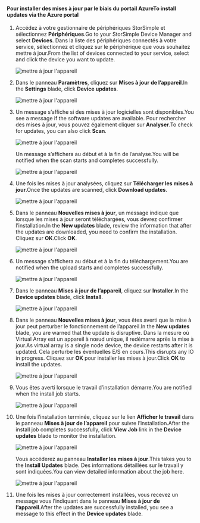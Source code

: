 <!--author=alkohli last changed: 01/18/17 -->

#### <a name="to-install-updates-via-the-azure-portal"></a><span data-ttu-id="0743e-101">Pour installer des mises à jour par le biais du portail Azure</span><span class="sxs-lookup"><span data-stu-id="0743e-101">To install updates via the Azure portal</span></span>

1. <span data-ttu-id="0743e-102">Accédez à votre gestionnaire de périphériques StorSimple et sélectionnez **Périphériques**.</span><span class="sxs-lookup"><span data-stu-id="0743e-102">Go to your StorSimple Device Manager and select **Devices**.</span></span> <span data-ttu-id="0743e-103">Dans la liste des périphériques connectés à votre service, sélectionnez et cliquez sur le périphérique que vous souhaitez mettre à jour.</span><span class="sxs-lookup"><span data-stu-id="0743e-103">From the list of devices connected to your service, select and click the device you want to update.</span></span> 

    ![mettre à jour l'appareil](../includes/media/storsimple-virtual-array-install-update-via-portal-04/azupdate1m.png) 

2. <span data-ttu-id="0743e-105">Dans le panneau **Paramètres**, cliquez sur **Mises à jour de l’appareil**.</span><span class="sxs-lookup"><span data-stu-id="0743e-105">In the **Settings** blade, click **Device updates**.</span></span> 

    ![mettre à jour l'appareil](../includes/media/storsimple-virtual-array-install-update-via-portal-04/azupdate2m.png)  

3. <span data-ttu-id="0743e-107">Un message s’affiche si des mises à jour logicielles sont disponibles.</span><span class="sxs-lookup"><span data-stu-id="0743e-107">You see a message if the software updates are available.</span></span> <span data-ttu-id="0743e-108">Pour rechercher des mises à jour, vous pouvez également cliquer sur **Analyser**.</span><span class="sxs-lookup"><span data-stu-id="0743e-108">To check for updates, you can also click **Scan**.</span></span>

    ![mettre à jour l'appareil](../includes/media/storsimple-virtual-array-install-update-via-portal-04/azupdate3m1.png)

    <span data-ttu-id="0743e-110">Un message s’affichera au début et à la fin de l’analyse.</span><span class="sxs-lookup"><span data-stu-id="0743e-110">You will be notified when the scan starts and completes successfully.</span></span>

    ![mettre à jour l'appareil](../includes/media/storsimple-virtual-array-install-update-via-portal-04/azupdate5m.png)

4. <span data-ttu-id="0743e-112">Une fois les mises à jour analysées, cliquez sur **Télécharger les mises à jour**.</span><span class="sxs-lookup"><span data-stu-id="0743e-112">Once the updates are scanned, click **Download updates**.</span></span> 

    ![mettre à jour l'appareil](../includes/media/storsimple-virtual-array-install-update-via-portal-04/azupdate6m.png)

5. <span data-ttu-id="0743e-114">Dans le panneau **Nouvelles mises à jour**, un message indique que lorsque les mises à jour seront téléchargées, vous devrez confirmer l’installation.</span><span class="sxs-lookup"><span data-stu-id="0743e-114">In the **New updates** blade, review the information that after the updates are downloaded, you need to confirm the installation.</span></span> <span data-ttu-id="0743e-115">Cliquez sur **OK**.</span><span class="sxs-lookup"><span data-stu-id="0743e-115">Click **OK**.</span></span>

    ![mettre à jour l'appareil](../includes/media/storsimple-virtual-array-install-update-via-portal-04/azupdate7m.png)

6. <span data-ttu-id="0743e-117">Un message s’affichera au début et à la fin du téléchargement.</span><span class="sxs-lookup"><span data-stu-id="0743e-117">You are notified when the upload starts and completes successfully.</span></span>

     ![mettre à jour l'appareil](../includes/media/storsimple-virtual-array-install-update-via-portal-04/azupdate8m.png)

5. <span data-ttu-id="0743e-119">Dans le panneau **Mises à jour de l’appareil**, cliquez sur **Installer**.</span><span class="sxs-lookup"><span data-stu-id="0743e-119">In the **Device updates** blade, click **Install**.</span></span>

     ![mettre à jour l'appareil](../includes/media/storsimple-virtual-array-install-update-via-portal-04/azupdate11m1.png)   

6. <span data-ttu-id="0743e-121">Dans le panneau **Nouvelles mises à jour**, vous êtes averti que la mise à jour peut perturber le fonctionnement de l’appareil.</span><span class="sxs-lookup"><span data-stu-id="0743e-121">In the **New updates** blade, you are warned that the update is disruptive.</span></span> <span data-ttu-id="0743e-122">Dans la mesure où Virtual Array est un appareil à nœud unique, il redémarre après la mise à jour.</span><span class="sxs-lookup"><span data-stu-id="0743e-122">As virtual array is a single node device, the device restarts after it is updated.</span></span> <span data-ttu-id="0743e-123">Cela perturbe les éventuelles E/S en cours.</span><span class="sxs-lookup"><span data-stu-id="0743e-123">This disrupts any IO in progress.</span></span> <span data-ttu-id="0743e-124">Cliquez sur **OK** pour installer les mises à jour.</span><span class="sxs-lookup"><span data-stu-id="0743e-124">Click **OK** to install the updates.</span></span> 

    ![mettre à jour l'appareil](../includes/media/storsimple-virtual-array-install-update-via-portal-04/azupdate12m.png) 

7. <span data-ttu-id="0743e-126">Vous êtes averti lorsque le travail d’installation démarre.</span><span class="sxs-lookup"><span data-stu-id="0743e-126">You are notified when the install job starts.</span></span> 

    ![mettre à jour l'appareil](../includes/media/storsimple-virtual-array-install-update-via-portal-04/azupdate13m.png)

8.  <span data-ttu-id="0743e-128">Une fois l’installation terminée, cliquez sur le lien **Afficher le travail** dans le panneau **Mises à jour de l’appareil** pour suivre l’installation.</span><span class="sxs-lookup"><span data-stu-id="0743e-128">After the install job completes successfully, click **View Job** link in the **Device updates** blade to monitor the installation.</span></span> 

    ![mettre à jour l'appareil](../includes/media/storsimple-virtual-array-install-update-via-portal-04/azupdate15m1.png)

    <span data-ttu-id="0743e-130">Vous accéderez au panneau **Installer les mises à jour**.</span><span class="sxs-lookup"><span data-stu-id="0743e-130">This takes you to the **Install Updates** blade.</span></span> <span data-ttu-id="0743e-131">Des informations détaillées sur le travail y sont indiquées.</span><span class="sxs-lookup"><span data-stu-id="0743e-131">You can view detailed information about the job here.</span></span>

    ![mettre à jour l'appareil](../includes/media/storsimple-virtual-array-install-update-via-portal-04/azupdate16m1.png)

9. <span data-ttu-id="0743e-133">Une fois les mises à jour correctement installées, vous recevez un message vous l’indiquant dans le panneau **Mises à jour de l’appareil**.</span><span class="sxs-lookup"><span data-stu-id="0743e-133">After the updates are successfully installed, you see a message to this effect in the **Device updates** blade.</span></span> 